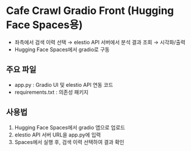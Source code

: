 # Cafe Crawl Gradio Front (Hugging Face Spaces용)

- 좌측에서 검색 이력 선택 → elestio API 서버에서 분석 결과 조회 → 시각화/출력
- Hugging Face Spaces에서 gradio로 구동

## 주요 파일
- app.py : Gradio UI 및 elestio API 연동 코드
- requirements.txt : 의존성 패키지

## 사용법
1. Hugging Face Spaces에서 gradio 앱으로 업로드
2. elestio API 서버 URL을 app.py에 입력
3. Spaces에서 실행 후, 검색 이력 선택하여 결과 확인

